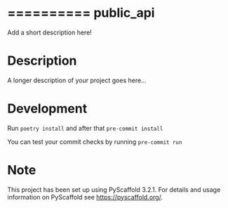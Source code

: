 ==========
public_api
==========


Add a short description here!


Description
===========

A longer description of your project goes here...

Development
===========

Run `poetry install`
and after that `pre-commit install`

You can test your commit checks by running
`pre-commit run`

Note
====

This project has been set up using PyScaffold 3.2.1. For details and usage
information on PyScaffold see https://pyscaffold.org/.
